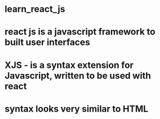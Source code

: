 # learn_react_js

# react js is a javascript framework to built user interfaces

# XJS - is a syntax extension for Javascript, written to be used with react

# syntax looks very similar to HTML


